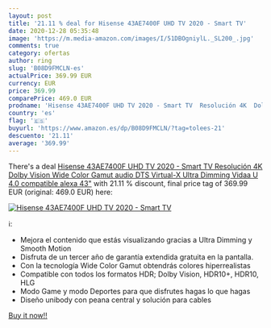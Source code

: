 ```yaml
---
layout: post
title: '21.11 % deal for Hisense 43AE7400F UHD TV 2020 - Smart TV'
date: 2020-12-28 05:35:48
image: 'https://m.media-amazon.com/images/I/51DBOgniylL._SL200_.jpg'
comments: true
category: ofertas
author: ring
slug: 'B08D9FMCLN-es'
actualPrice: 369.99 EUR
currency: EUR
price: 369.99
comparePrice: 469.0 EUR
prodname: 'Hisense 43AE7400F UHD TV 2020 - Smart TV  Resolución 4K  Dolby Vision  Wide Color Gamut  audio DTS Virtual-X  Ultra Dimming  Vidaa U 4.0  compatible alexa  43"'
country: 'es'
flag: '🇪🇸'
buyurl: 'https://www.amazon.es/dp/B08D9FMCLN/?tag=tolees-21'
descuento: '21.11'
average: '369.99'
---
```


There's a deal [Hisense 43AE7400F UHD TV 2020 - Smart TV  Resolución 4K  Dolby Vision  Wide Color Gamut  audio DTS Virtual-X  Ultra Dimming  Vidaa U 4.0  compatible alexa  43"](https://www.amazon.es/dp/B08D9FMCLN/?tag=tolees-21)  with  21.11 % discount, final price tag of  369.99 EUR (original: 469.0 EUR) here:

[![Hisense 43AE7400F UHD TV 2020 - Smart TV](https://m.media-amazon.com/images/I/51DBOgniylL._SL200_.jpg)](https://www.amazon.es/dp/B08D9FMCLN/?tag=tolees-21)

ℹ️:

- Mejora el contenido que estás visualizando gracias a Ultra Dimming y Smooth Motion
- Disfruta de un tercer año de garantía extendida gratuita en la pantalla.
- Con la tecnología Wide Color Gamut obtendrás colores hiperrealistas
- Compatible con todos los formatos HDR; Dolby Vision, HDR10+, HDR10, HLG
- Modo Game y modo Deportes para que disfrutes hagas lo que hagas
- Diseño unibody con peana central y solución para cables

[Buy it now!!](https://www.amazon.es/dp/B08D9FMCLN/?tag=tolees-21)
